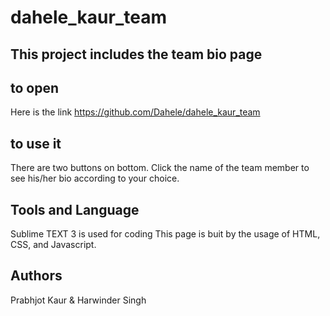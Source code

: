 # dahele_kaur_team

## This project includes the team bio page 

## to open

Here is the link
https://github.com/Dahele/dahele_kaur_team

## to use it

There are two buttons on bottom. Click the name of the team member to see his/her bio according to your choice.

## Tools and Language
Sublime TEXT 3 is used for coding
This page is buit by the usage of HTML, CSS, and Javascript. 

## Authors
Prabhjot Kaur & Harwinder Singh